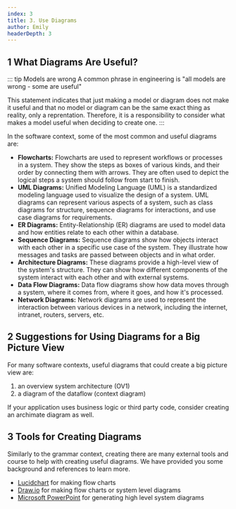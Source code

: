 ```yaml
---
index: 3
title: 3. Use Diagrams
author: Emily
headerDepth: 3
---
```


## 1 What Diagrams Are Useful?
::: tip Models are wrong
A common phrase in engineering is "all models are wrong - some are useful"

This statement indicates that just making a model or diagram does not make it useful and that no model or diagram can be the same exact thing as reality, only a reprentation. Therefore, it is a responsibility to consider what makes a model useful when deciding to create one.
:::

In the software context, some of the most common and useful diagrams are:

- **Flowcharts:** Flowcharts are used to represent workflows or processes in a system. They show the steps as boxes of various kinds, and their order by connecting them with arrows. They are often used to depict the logical steps a system should follow from start to finish.
- **UML Diagrams:** Unified Modeling Language (UML) is a standardized modeling language used to visualize the design of a system. UML diagrams can represent various aspects of a system, such as class diagrams for structure, sequence diagrams for interactions, and use case diagrams for requirements.
- **ER Diagrams:** Entity-Relationship (ER) diagrams are used to model data and how entities relate to each other within a database.
- **Sequence Diagrams:** Sequence diagrams show how objects interact with each other in a specific use case of the system. They illustrate how messages and tasks are passed between objects and in what order.
- **Architecture Diagrams:** These diagrams provide a high-level view of the system's structure. They can show how different components of the system interact with each other and with external systems.
- **Data Flow Diagrams:** Data flow diagrams show how data moves through a system, where it comes from, where it goes, and how it's processed.
- **Network Diagrams:** Network diagrams are used to represent the interaction between various devices in a network, including the internet, intranet, routers, servers, etc.

## 2 Suggestions for Using Diagrams for a Big Picture View

For many software contexts, useful diagrams that could create a big picture view are:
1. an overview system architecture (OV1)
2. a diagram of the dataflow (context diagram)

If your application uses business logic or third party code, consider creating an archimate diagram as well.

## 3 Tools for Creating Diagrams
Similarly to the grammar context, creating there are many external tools and course to help with creating useful diagrams. We have provided you some background and references to learn more.

- [Lucidchart](https://www.lucidchart.com/pages/) for making flow charts
- [Draw.io](https://www.drawio.com/) for making flow charts or system level diagrams
- [Microsoft PowerPoint](https://www.microsoft.com/en-us/microsoft-365/powerpoint) for generating high level system diagrams 



